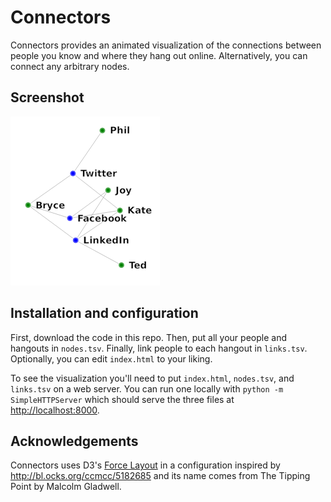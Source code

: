 Connectors
==========

Connectors provides an animated visualization of the connections between people you know and where they hang out online. Alternatively, you can connect any arbitrary nodes.

Screenshot
----------

![Connectors screenshot](connectors.png?raw=true)

Installation and configuration
------------------------------

First, download the code in this repo. Then, put all your people and hangouts in `nodes.tsv`. Finally, link people to each hangout in `links.tsv`. Optionally, you can edit `index.html` to your liking.

To see the visualization you'll need to put `index.html`, `nodes.tsv`, and `links.tsv` on a web server. You can run one locally with `python -m SimpleHTTPServer` which should serve the three files at <http://localhost:8000>.

Acknowledgements
----------------

Connectors uses D3's [Force Layout][] in a configuration inspired by http://bl.ocks.org/ccmcc/5182685 and its name comes from The Tipping Point by Malcolm Gladwell.

[Force Layout]: https://github.com/d3/d3-3.x-api-reference/blob/master/Force-Layout.md
